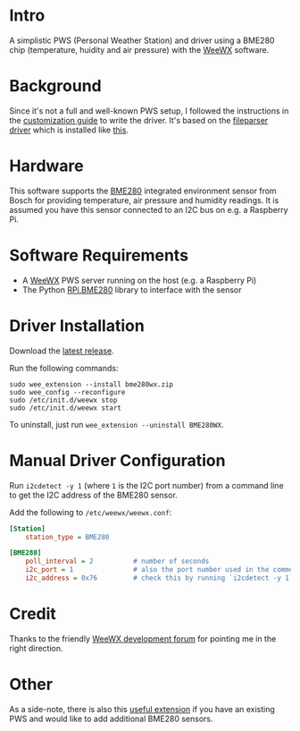 # Intro
A simplistic PWS (Personal Weather Station) and driver using a BME280 chip (temperature, huidity and air pressure) with the [WeeWX](http://www.weewx.com/) software.

# Background

Since it's not a full and well-known PWS setup, I followed the instructions in the [customization guide](http://www.weewx.com/docs/customizing.htm#porting) to write the driver. It's based on the [fileparser driver](https://github.com/weewx/weewx/blob/master/examples/fileparse/bin/user/fileparse.py) which is installed like [this](https://github.com/weewx/weewx/tree/master/examples/fileparse).

# Hardware

This software supports the [BME280](https://www.bosch-sensortec.com/bst/products/all_products/bme280) integrated environment sensor from Bosch for providing temperature, air pressure and humidity readings. It is assumed you have this sensor connected to an I2C bus on e.g. a Raspberry Pi. 

# Software Requirements

- A [WeeWX](http://www.weewx.com/) PWS server running on the host (e.g. a Raspberry Pi)
- The Python [RPi.BME280](https://pypi.org/project/RPi.bme280/) library to interface with the sensor

# Driver Installation

Download the [latest release](https://github.com/parautenbach/WeeWX-BME280/releases/latest). 

Run the following commands:
```shell
sudo wee_extension --install bme280wx.zip
sudo wee_config --reconfigure
sudo /etc/init.d/weewx stop
sudo /etc/init.d/weewx start
```

To uninstall, just run `wee_extension --uninstall BME280WX`.

# Manual Driver Configuration

Run `i2cdetect -y 1` (where `1` is the I2C port number) from a command line to get the I2C address of the BME280 sensor.

Add the following to `/etc/weewx/weewx.conf`:

```ini
[Station]
    station_type = BME280

[BME280]
    poll_interval = 2          # number of seconds
    i2c_port = 1               # also the port number used in the comment below
    i2c_address = 0x76         # check this by running `i2cdetect -y 1` from a command-line (hex value)
```

# Credit

Thanks to the friendly [WeeWX development forum](https://groups.google.com/forum/#!searchin/weewx-development/driver%7Csort:date/weewx-development/UR_BodXOg-g/GrzwGG1GDQAJ) for pointing me in the right direction.

# Other

As a side-note, there is also this [useful extension](https://gitlab.com/wjcarpenter/bme280wx) if you have an existing PWS and would like to add additional BME280 sensors. 
